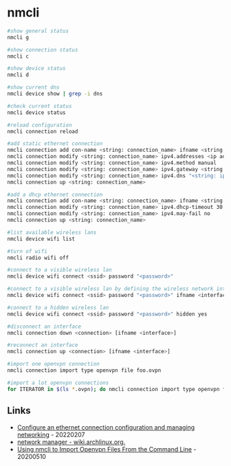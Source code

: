 # nmcli

```bash
#show general status
nmcli g

#show connection status
nmcli c

#show device status
nmcli d

#show current dns
nmcli device show | grep -i dns

#check current status
nmcli device status

#reload configuration
nmcli connection reload

#add static ethernet connection
nmcli connection add con-name <string: connection_name> ifname <string: interface name> type ethernet
nmcli connection modify <string: connection_name> ipv4.addresses <ip address>/<network mask>
nmcli connection modify <string: connection_name> ipv4.method manual
nmcli connection modify <string: connection_name> ipv4.gateway <string: ip address>
nmcli connection modify <string: connection_name> ipv4.dns "<string: ip address>[ <string: ip address>]"
nmcli connection up <string: connection_name>

#add a dhcp ethernet connection
nmcli connection add con-name <string: connection_name> ifname <string: interface name> type ethernet
nmcli connection modify <string: connection_name> ipv4.dhcp-timeout 30
nmcli connection modify <string: connection_name> ipv4.may-fail no
nmcli connection up <string: connection_name>

#list available wireless lans
nmcli device wifi list

#turn of wifi
nmcli radio wifi off

#connect to a visible wireless lan
nmcli device wifi connect <ssid> password "<password>"

#connect to a visible wireless lan by defining the wireless network interface
nmcli device wifi connect <ssid> password "<password>" ifname <interface>

#connect to a hidden wireless lan
nmcli device wifi connect <ssid> password "<password>" hidden yes

#disconnect an interface
nmcli connection down <connection> [ifname <interface>]

#reconnect an interface
nmcli connection up <connection> [ifname <interface>]

#import one openvpn connection
nmcli connection import type openvpn file foo.ovpn 

#import a lot openvpn connections
for ITERATOR in $(ls *.ovpn); do nmcli connection import type openvpn file ${ITERATOR}; done
```

## Links

* [Configure an ethernet connection configuration and managing networking](https://access.redhat.com/documentation/en-us/red_hat_enterprise_linux/8/html/configuring_and_managing_networking/configuring-an-ethernet-connection_configuring-and-managing-networking) - 20220207
* [network manager - wiki.archlinux.org.](https://wiki.archlinux.org/index.php/NetworkManager)
* [Using nmcli to Import Openvpn Files From the Command Line](https://www.putorius.net/mcli-import-openvpn.html) - 20200510

